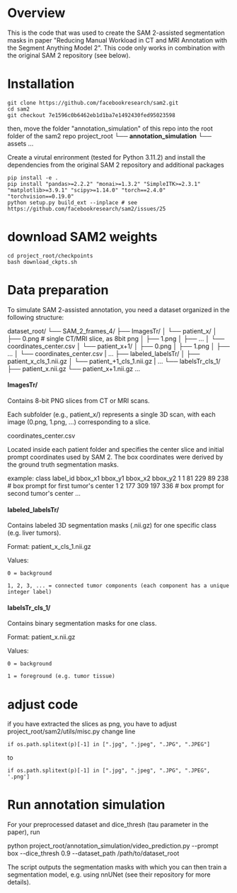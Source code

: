 # Overview
This is the code that was used to create the SAM 2-assisted segmentation masks in paper "Reducing Manual Workload in CT and MRI Annotation with the Segment Anything Model 2". This code only works in combination with the original SAM 2 repository (see below).
# Installation
```
git clone https://github.com/facebookresearch/sam2.git
cd sam2
git checkout 7e1596c0b6462eb1d1ba7e1492430fed95023598
```
then, move the folder "annotation_simulation" of this repo into the root folder of the sam2 repo
project_root
└── **annotation_simulation**
└── assets
...

Create a virutal enrironment (tested for Python 3.11.2) and install the dependencies from the original SAM 2 repository and additional packages
```
pip install -e .
pip install "pandas>=2.2.2" "monai>=1.3.2" "SimpleITK>=2.3.1" "matplotlib>=3.9.1" "scipy>=1.14.0" "torch==2.4.0" "torchvision==0.19.0"
python setup.py build_ext --inplace # see https://github.com/facebookresearch/sam2/issues/25
```
# download SAM2 weights
```
cd project_root/checkpoints
bash download_ckpts.sh 
```
# Data preparation
To simulate SAM 2-assisted annotation, you need a dataset organized in the following structure:

dataset_root/
└── SAM_2_frames_4/
    ├── ImagesTr/
    │   └── patient_x/
    │       ├── 0.png # single CT/MRI slice, as 8bit png
    │       ├── 1.png
    │       ├── ...
    │       └── coordinates_center.csv
    │   └── patient_x+1/
    │       ├── 0.png
    │       ├── 1.png
    │       ├── ...
    │       └── coordinates_center.csv
    |   ...
    ├── labeled_labelsTr/
    │   ├── patient_x_cls_1.nii.gz
    │   └── patient_+1_cls_1.nii.gz
    |   ...
    └── labelsTr_cls_1/
        ├── patient_x.nii.gz
        └── patient_x+1.nii.gz
        ...

#### ImagesTr/

Contains 8-bit PNG slices from CT or MRI scans.

Each subfolder (e.g., patient_x/) represents a single 3D scan, with each image (0.png, 1.png, ...) corresponding to a slice.

coordinates_center.csv

Located inside each patient folder and specifies the center slice and initial prompt coordinates used by SAM 2. The box coordinates were derived by the ground truth segmentation masks.

example:
class  label_id  bbox_x1  bbox_y1  bbox_x2  bbox_y2
1      1         81       229      89       238     # box prompt for first tumor's center
1      2         177      309      197      336     # box prompt for second tumor's center
...

#### labeled_labelsTr/

Contains labeled 3D segmentation masks (.nii.gz) for one specific class (e.g. liver tumors).

Format: patient_x_cls_1.nii.gz

Values:

    0 = background

    1, 2, 3, ... = connected tumor components (each component has a unique integer label)

#### labelsTr_cls_1/

Contains binary segmentation masks for one class.

Format: patient_x.nii.gz

Values:

    0 = background

    1 = foreground (e.g. tumor tissue)

# adjust code
if you have extracted the slices as png, you have to adjust project_root/sam2/utils/misc.py
change line
```
if os.path.splitext(p)[-1] in [".jpg", ".jpeg", ".JPG", ".JPEG"]
```
to
```
if os.path.splitext(p)[-1] in [".jpg", ".jpeg", ".JPG", ".JPEG", '.png']
```
# Run annotation simulation
For your preprocessed dataset and dice_thresh (tau parameter in the paper), run

python project_root/annotation_simulation/video_prediction.py --prompt box --dice_thresh 0.9 --dataset_path /path/to/dataset_root

The script outputs the segmentation masks with which you can then train a segmentation model, e.g. using nnUNet (see their repository for more details).
